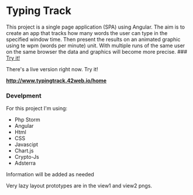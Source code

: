 # Typing Track

This project is a single page application (SPA) using Angular. The aim is to create an app that tracks
how many words the user can type in the specified window time. Then present the results on an animated graphic using te wpm (words per minute) unit.
With multiple runs of the same user on the same browser the data and graphics will become more precise.
###[ Try it! ](http://www.typingtrack.42web.io/home)

There's a live version right now. Try it!

**http://www.typingtrack.42web.io/home**

### Develpment
For this project I'm using:
* Php Storm
* Angular
* Html
* CSS
* Javascipt
* Chart.js
* Crypto-Js
* Adsterra

Information will be added as needed

Very lazy layout prototypes are in the view1 and view2 pngs.
